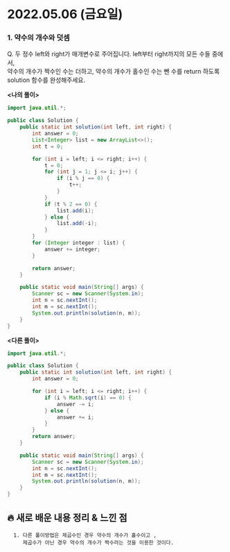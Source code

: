 # 2022.05.06 (금요일)

### **1. 약수의 개수와 덧셈**

Q. 두 정수 left와 right가 매개변수로 주어집니다. left부터 right까지의 모든 수들 중에서,   
   약수의 개수가 짝수인 수는 더하고, 약수의 개수가 홀수인 수는 뺀 수를 return 하도록 solution 함수를 완성해주세요.   



**<나의 풀이>**
```java
import java.util.*;

public class Solution {
    public static int solution(int left, int right) {
        int answer = 0;
        List<Integer> list = new ArrayList<>();
        int t = 0;

        for (int i = left; i <= right; i++) {
            t = 0;
            for (int j = 1; j <= i; j++) {
                if (i % j == 0) {
                    t++;
                }
            }
            if (t % 2 == 0) {
                list.add(i);
            } else {
                list.add(-i);
            }
        }
        for (Integer integer : list) {
            answer += integer;
        }

        return answer;
    }

    public static void main(String[] args) {
        Scanner sc = new Scanner(System.in);
        int n = sc.nextInt();
        int m = sc.nextInt();
        System.out.println(solution(n, m));
    }
}
```

**<다른 풀이>**
```java
import java.util.*;

public class Solution {
    public static int solution(int left, int right) {
        int answer = 0;

        for (int i = left; i <= right; i++) {
            if (i % Math.sqrt(i) == 0) {
                answer -= i;
            } else {
                answer += i;
            }
        }
        return answer;
    }

    public static void main(String[] args) {
        Scanner sc = new Scanner(System.in);
        int n = sc.nextInt();
        int m = sc.nextInt();
        System.out.println(solution(n, m));
    }
}
```

##  **🔥 새로 배운 내용 정리 & 느낀 점**

      1. 다른 풀이방법은 제곱수인 경우 약수의 개수가 홀수이고 , 
         제곱수가 아닌 경우 약수의 개수가 짝수라는 것을 이용한 것이다.